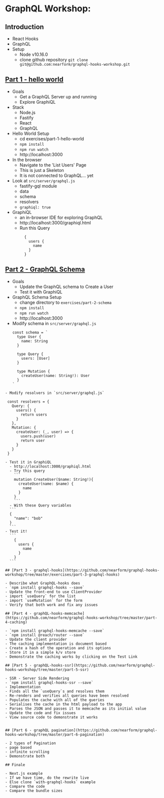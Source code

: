 # GraphQL Workshop:

## Introduction

- React Hooks
- GraphQL
- Setup
  - Node v10.16.0
  - clone github repository
  `git clone git@github.com:nearform/graphql-hooks-workshop.git`

## [Part 1 - hello world](https://github.com/nearform/graphql-hooks-workshop/tree/master/exercises/part-1-hello-world)

- Goals
  - Get a GraphQL Server up and running
  - Explore GraphiQL
- Stack
  - Node.js
  - Fastify
  - React
  - GraphQL
- Hello World Setup
  - cd exercises/part-1-hello-world
  - `npm install`
  - `npm run watch`
  - http://localhost:3000
- In the browser
  - Navigate to the 'List Users' Page
  - This is just a Skeleton
  - It is not connected to GraphQL... yet
- Look at `src/server/graphql.js`
  - fastify-gql module
  - data
  - schema
  - resolvers
  - `graphiql: true`
- GraphiQL
  - an in-browser IDE for exploring GraphQL
  - http://localhost:3000/graphiql.html
  - Run this Query
    ```
      {
        users {
          name
        }
      }
    ```

## [Part 2 - GraphQL Schema](https://github.com/nearform/graphql-hooks-workshop/tree/master/exercises/part-2-skeleton)

- Goals
  - Update the GraphQL schema to Create a User
  - Test it with GraphiQL
- GraphQL Schema Setup
  - change directory to `exercises/part-2-schema`
  - `npm install`
  - `npm run watch`
  - http://localhost:3000
- Modify schema in `src/server/graphql.js`
  ```
  const schema = `
    type User {
      name: String
    }

    type Query {
      users: [User]
    }

    type Mutation {
      createUser(name: String!): User
    }
  `
 ```
- Modify resolvers in `src/server/graphql.js`
   ```
     const resolvers = {
       Query: {
         users() {
           return users
         }
       },
       Mutation: {
         createUser: (_, user) => {
           users.push(user)
           return user
         }
       }
     }
  ```
  - Test it in GraphiQL
    - http://localhost:3000/graphiql.html
    - Try this query
      ```
      mutation CreateUser($name: String!){
        createUser(name: $name) {
          name
        }
      }
      ```
    - With these Query variables
    ```
    {
      "name": "bob"
    }
    ```
  - Test it!
    ```
      {
        users {
          name
        }
      }
    ```

## [Part 3 - graphql-hooks](https://github.com/nearform/graphql-hooks-workshop/tree/master/exercises/part-3-graphql-hooks)

- Describe what GraphQL-hooks does
- `npm install graphql-hooks --save`
- Update the front-end to use ClientProvider
- import `useQuery` for the list
- import `useMutation` for the form
- Verify that both work and fix any issues

## [Part 4 - graphQL-hooks-memcache](https://github.com/nearform/graphql-hooks-workshop/tree/master/part-4-caching)

- `npm install graphql-hooks-memcache --save`
- `npm install @reach/router --save`
- Update the client provider
- The caching implementation is document based
- Create a hash of the operation and its options
- Store it in a simple k/v store
- Demonstrate the caching works by clicking on the Test Link

## [Part 5 - graphQL-hooks-ssr](https://github.com/nearform/graphql-hooks-workshop/tree/master/part-5-ssr)

- SSR - Server Side Rendering
- `npm install graphql-hooks-ssr --save`
- Implementation
  - Finds all the `useQuery`s and resolves them
  - Re-renders and verifies all queries have been resolved
  - Populates the cache with all of the queries
  - Serialises the cache in the html payload to the app
  - Parses the JSON and passes it to memcache as its initial value
- Update the code and fix issues
- View source code to demonstrate it works


## [Part 6 - graphQL pagination](https://github.com/nearform/graphql-hooks-workshop/tree/master/part-6-pagination)

- 2 types of Pagination
  - page based
  - infinite scrolling
- Demonstrate both

## Finale

- Next.js example
- If we have time, do the rewrite live
- Else clone `with-graphql-hooks` example
- Compare the code
- Compare the bundle sizes
